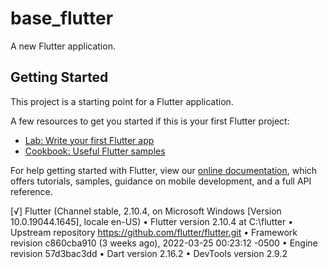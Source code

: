 # base_flutter

A new Flutter application.

## Getting Started

This project is a starting point for a Flutter application.

A few resources to get you started if this is your first Flutter project:

- [Lab: Write your first Flutter app](https://flutter.dev/docs/get-started/codelab)
- [Cookbook: Useful Flutter samples](https://flutter.dev/docs/cookbook)

For help getting started with Flutter, view our
[online documentation](https://flutter.dev/docs), which offers tutorials,
samples, guidance on mobile development, and a full API reference.

[√] Flutter (Channel stable, 2.10.4, on Microsoft Windows [Version 10.0.19044.1645], locale en-US)
• Flutter version 2.10.4 at C:\flutter
• Upstream repository https://github.com/flutter/flutter.git
• Framework revision c860cba910 (3 weeks ago), 2022-03-25 00:23:12 -0500
• Engine revision 57d3bac3dd
• Dart version 2.16.2
• DevTools version 2.9.2

